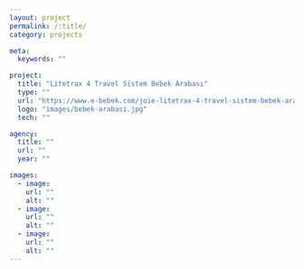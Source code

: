 ```yaml
---
layout: project
permalink: /:title/
category: projects

meta:
  keywords: ""

project:
  title: "Litetrax 4 Travel Sistem Bebek Arabası"
  type: ""
  url: "https://www.e-bebek.com/joie-litetrax-4-travel-sistem-bebek-arabasi-p-joi-t1112yccrm001"
  logo: "images/bebek-arabasi.jpg"
  tech: ""

agency:
  title: ""
  url: ""
  year: ""

images:
  - image:
    url: ""
    alt: ""
  - image:
    url: ""
    alt: ""
  - image:
    url: ""
    alt: ""
---
```

<p></p>
